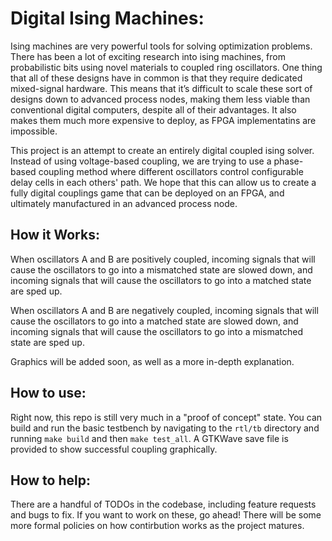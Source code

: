 # Digital Ising Machines:

Ising machines are very powerful tools for solving optimization problems. There has been a lot of exciting research into ising machines, from probabilistic bits using novel materials to coupled ring oscillators. One thing that all of these designs have in common is that they require dedicated mixed-signal hardware. This means that it’s difficult to scale these sort of designs down to advanced process nodes, making them less viable than conventional digital computers, despite all of their advantages. It also makes them much more expensive to deploy, as FPGA implementatins are impossible.

This project is an attempt to create an entirely digital coupled ising solver. Instead of using voltage-based coupling, we are trying to use a phase-based coupling method where different oscillators control configurable delay cells in each others' path. We hope that this can allow us to create a fully digital couplings game that can be deployed on an FPGA, and ultimately manufactured in an advanced process node.

## How it Works:

When oscillators A and B are positively coupled, incoming signals that will cause the oscillators to go into a mismatched state are slowed down, and incoming signals that will cause the oscillators to go into a matched state are sped up.

When oscillators A and B are negatively coupled, incoming signals that will cause the oscillators to go into a matched state are slowed down, and incoming signals that will cause the oscillators to go into a mismatched state are sped up.

Graphics will be added soon, as well as a more in-depth explanation.

## How to use:

Right now, this repo is still very much in a "proof of concept" state. You can build and run the basic testbench by navigating to the `rtl/tb` directory and running `make build` and then `make test_all`. A GTKWave save file is provided to show successful coupling graphically.

## How to help:

There are a handful of TODOs in the codebase, including feature requests and bugs to fix. If you want to work on these, go ahead! There will be some more formal policies on how contirbution works as the project matures.
